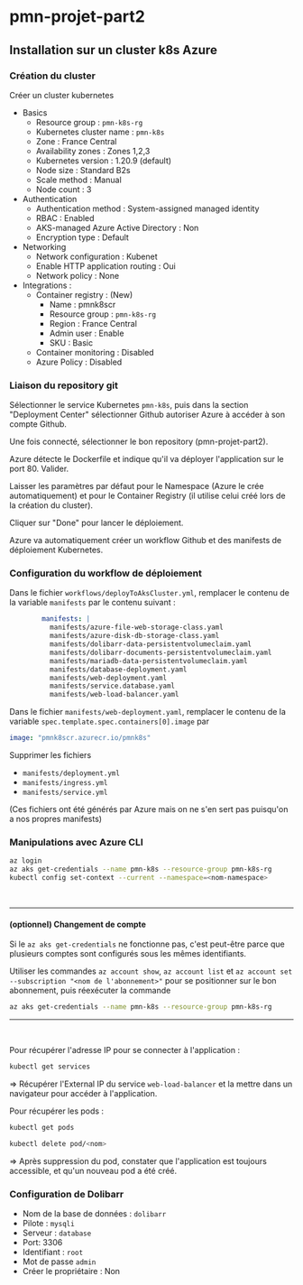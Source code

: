 # pmn-projet-part2

## Installation sur un cluster k8s Azure

### Création du cluster

Créer un cluster kubernetes
- Basics
  - Resource group : `pmn-k8s-rg`
  - Kubernetes cluster name : `pmn-k8s`
  - Zone : France Central
  - Availability zones : Zones 1,2,3
  - Kubernetes version : 1.20.9 (default)
  - Node size : Standard B2s
  - Scale method : Manual
  - Node count : 3
- Authentication
  - Authentication method : System-assigned managed identity
  - RBAC : Enabled
  - AKS-managed Azure Active Directory : Non
  - Encryption type : Default
- Networking
  - Network configuration : Kubenet
  - Enable HTTP application routing : Oui
  - Network policy : None
- Integrations :
  - Container registry : (New)
    - Name : pmnk8scr
    - Resource group : `pmn-k8s-rg`
    - Region : France Central
    - Admin user : Enable
    - SKU : Basic
  - Container monitoring : Disabled
  - Azure Policy : Disabled

### Liaison du repository git

Sélectionner le service Kubernetes `pmn-k8s`, puis dans la section "Deployment Center" sélectionner Github autoriser Azure à accéder à son compte Github.

Une fois connecté, sélectionner le bon repository (pmn-projet-part2).

Azure détecte le Dockerfile et indique qu'il va déployer l'application sur le port 80. Valider.

Laisser les paramètres par défaut pour le Namespace (Azure le crée automatiquement) et pour le Container Registry (il utilise celui créé lors de la création du cluster).

Cliquer sur "Done" pour lancer le déploiement.

Azure va automatiquement créer un workflow Github et des manifests de déploiement Kubernetes.

### Configuration du workflow de déploiement

Dans le fichier `workflows/deployToAksCluster.yml`, remplacer le contenu de la variable `manifests` par le contenu suivant :

```yaml
        manifests: |
          manifests/azure-file-web-storage-class.yaml
          manifests/azure-disk-db-storage-class.yaml
          manifests/dolibarr-data-persistentvolumeclaim.yaml
          manifests/dolibarr-documents-persistentvolumeclaim.yaml
          manifests/mariadb-data-persistentvolumeclaim.yaml
          manifests/database-deployment.yaml
          manifests/web-deployment.yaml
          manifests/service.database.yaml
          manifests/web-load-balancer.yaml
```

Dans le fichier `manifests/web-deployment.yaml`, remplacer le contenu de la variable `spec.template.spec.containers[0].image` par

```yaml
image: "pmnk8scr.azurecr.io/pmnk8s"
```

Supprimer les fichiers
- `manifests/deployment.yml`
- `manifests/ingress.yml`
- `manifests/service.yml`

(Ces fichiers ont été générés par Azure mais on ne s'en sert pas puisqu'on a nos propres manifests)

### Manipulations avec Azure CLI

```bash
az login
az aks get-credentials --name pmn-k8s --resource-group pmn-k8s-rg
kubectl config set-context --current --namespace=<nom-namespace>
```

<br>

---
#### (optionnel) Changement de compte

Si le `az aks get-credentials` ne fonctionne pas, c'est peut-être parce que plusieurs comptes sont configurés sous les mêmes identifiants.

Utiliser les commandes `az account show`, `az account list` et `az account set --subscription "<nom de l'abonnement>"` pour se positionner sur le bon abonnement, puis réexécuter la commande

```bash
az aks get-credentials --name pmn-k8s --resource-group pmn-k8s-rg
```
---
<br>


Pour récupérer l'adresse IP pour se connecter à l'application :

```bash
kubectl get services
```

=> Récupérer l'External IP du service `web-load-balancer` et la mettre dans un navigateur pour accéder à l'application.

Pour récupérer les pods :

```bash
kubectl get pods
```

```bash
kubectl delete pod/<nom>
```

=> Après suppression du pod, constater que l'application est toujours accessible, et qu'un nouveau pod a été créé.

### Configuration de Dolibarr

- Nom de la base de données : `dolibarr`
- Pilote : `mysqli`
- Serveur : `database`
- Port: 3306
- Identifiant : `root`
- Mot de passe `admin`
- Créer le propriétaire : Non